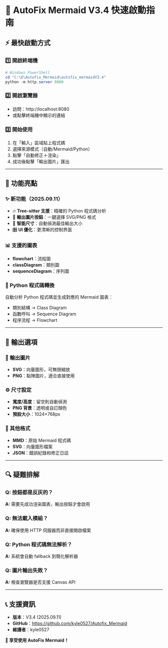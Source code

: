 # 🚀 AutoFix Mermaid V3.4 快速啟動指南

## ⚡ 最快啟動方式

### 1️⃣ 開啟終端機
```powershell
# Windows PowerShell
cd "C:\D\Autofix_Mermaid\autofix_mermaidV3.4"
python -m http.server 8080
```

### 2️⃣ 開啟瀏覽器
- 訪問：http://localhost:8080
- 或點擊終端機中顯示的連結

### 3️⃣ 開始使用
1. 在「輸入」區域貼上程式碼
2. 選擇來源模式（自動/Mermaid/Python）
3. 點擊「自動修正＋渲染」
4. 成功後點擊「輸出圖片」匯出

---

## 🎯 功能亮點

### ✨ 新功能（2025.09.11）
- 🔥 **Tree-sitter 支援**：精確的 Python 程式碼分析
- 🎨 **輸出圖片按鈕**：一鍵選擇 SVG/PNG 格式
- 📏 **智能尺寸**：自動偵測最佳輸出大小
- 🎛️ **UI 優化**：更清晰的控制界面

### 📊 支援的圖表
- **flowchart**：流程圖
- **classDiagram**：類別圖  
- **sequenceDiagram**：序列圖

### 🐍 Python 程式碼轉換
自動分析 Python 程式碼並生成對應的 Mermaid 圖表：
- 類別結構 → Class Diagram
- 函數呼叫 → Sequence Diagram
- 程序流程 → Flowchart

---

## 💾 輸出選項

### 📸 輸出圖片
- **SVG**：向量圖形，可無限縮放
- **PNG**：點陣圖片，適合直接使用

### ⚙️ 尺寸設定
- **寬度/高度**：留空則自動偵測
- **PNG 背景**：透明或自訂顏色
- **預設大小**：1024×768px

### 📁 其他格式
- **MMD**：原始 Mermaid 程式碼
- **SVG**：向量圖形檔案
- **JSON**：錯誤紀錄和修正日誌

---

## 🔍 疑難排解

### Q: 按鈕都是反灰的？
**A:** 需要先成功渲染圖表，輸出按鈕才會啟用

### Q: 無法載入模組？
**A:** 確保使用 HTTP 伺服器而非直接開啟檔案

### Q: Python 程式碼無法解析？
**A:** 系統會自動 fallback 到簡化解析器

### Q: 圖片輸出失敗？
**A:** 檢查瀏覽器是否支援 Canvas API

---

## 📞 支援資訊

- **版本**：V3.4 (2025.09.11)
- **GitHub**：https://github.com/kyle0527/Autofix_Mermaid
- **維護者**：kyle0527

**🎉 享受使用 AutoFix Mermaid！**
